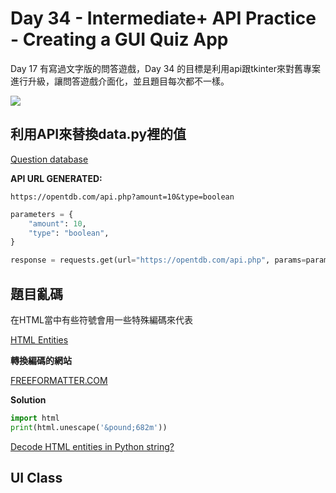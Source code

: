 # Day 34 - Intermediate+ API Practice - Creating a GUI Quiz App

Day 17 有寫過文字版的問答遊戲，Day 34 的目標是利用api跟tkinter來對舊專案進行升級，讓問答遊戲介面化，並且題目每次都不一樣。

![](https://i.imgur.com/Xsr89Zk.png)

## 利用API來替換data.py裡的值

[Question database](https://opentdb.com/)

**API URL GENERATED:**

```
https://opentdb.com/api.php?amount=10&type=boolean
```

```python
parameters = {
    "amount": 10,
    "type": "boolean",
}

response = requests.get(url="https://opentdb.com/api.php", params=parameters)
```

## 題目亂碼

在HTML當中有些符號會用一些特殊編碼來代表

[HTML Entities](https://www.w3schools.com/html/html_entities.asp)

**轉換編碼的網站**

[FREEFORMATTER.COM](https://www.freeformatter.com/html-escape.html)


**Solution**

```python
import html
print(html.unescape('&pound;682m'))
```

[Decode HTML entities in Python string?](https://stackoverflow.com/questions/2087370/decode-html-entities-in-python-string)

## UI Class